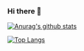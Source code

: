 ### Hi there 👋

[![Anurag's github stats](https://github-readme-stats.vercel.app/api?username=moe82&theme=chartreuse-dark)](https://github.com/anuraghazra/github-readme-stats)

[![Top Langs](https://github-readme-stats.vercel.app/api/top-langs/?username=moe82&theme=chartreuse-dark)](https://github.com/anuraghazra/github-readme-stats)

